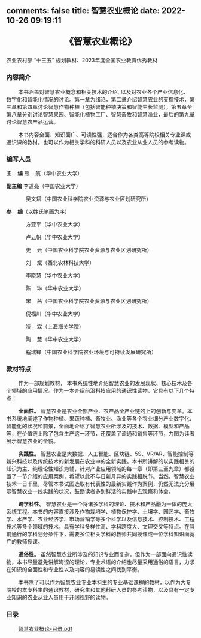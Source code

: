 comments: false
title: 智慧农业概论
date: 2022-10-26 09:19:11
---
<script>
    function _zhagTrack(id) {
       window.LA?.track('download', {[id]: new Date().toLocaleString()});
       window._hmt?.push(['_trackEvent', 'download', 'click', id]);
    }
</script>

<p style="text-align: center;font-size: 24px;font-weight: 600;">《智慧农业概论》</p>

农业农村部 “十三五” 规划教材、2023年度全国农业教育优秀教材

### 内容简介
<span style="display: inline-block;width: 32px;"></span>本书涵盖对智慧农业概念和相关技术的介绍, 以及对农业各个产业信息化、 数字化和智能化情况的讨论。第一章为绪论，第二章介绍智慧农业的支撑技术，第三章和第四章讨论智慧作物种植（包括智能种植决策和智能生长监测），第五章至第八章分别讨论智慧果园、智能化植物工厂、智慧畜牧和智慧渔业，最后的第九章讨论智慧农产品运营。

<span style="display: inline-block;width: 32px;"></span>本书内容全面、知识面广、可读性强，适合作为各类高等院校相关专业课或通识课的教材，也可以作为相关学科的科研人员以及农业从业人员的参考读物。

### 编写人员
**主<span style="display: inline-block;width: 16px;"></span>编** 熊<span style="display: inline-block;width: 16px;"></span>航（华中农业大学）

**副主编** 李道亮（中国农业大学） 

<span style="display: inline-block;width: 48px;"></span> 吴文斌（中国农业科学院农业资源与农业区划研究所）

**参<span style="display: inline-block;width: 16px;"></span>编**（以姓氏笔画为序）

<span style="display: inline-block;width: 48px;"></span> 方亚平（华中农业大学）

<span style="display: inline-block;width: 48px;"></span> 卢云帆（华中农业大学）

<span style="display: inline-block;width: 48px;"></span> 史<span style="display: inline-block;width: 16px;"></span>云（中国农业科学院农业资源与农业区划研究所）

<span style="display: inline-block;width: 48px;"></span> 刘<span style="display: inline-block;width: 16px;"></span>斌（西北农林科技大学）

<span style="display: inline-block;width: 48px;"></span> 李晓慧（华中农业大学）

<span style="display: inline-block;width: 48px;"></span> 陈<span style="display: inline-block;width: 16px;"></span>琳（华中农业大学）

<span style="display: inline-block;width: 48px;"></span> 宋<span style="display: inline-block;width: 16px;"></span>茜（中国农业科学院农业资源与农业区划研究所）

<span style="display: inline-block;width: 48px;"></span> 倪福川（华中农业大学）

<span style="display: inline-block;width: 48px;"></span> 凌<span style="display: inline-block;width: 16px;"></span>霖（上海海关学院）

<span style="display: inline-block;width: 48px;"></span> 陶<span style="display: inline-block;width: 16px;"></span>慧（华中农业大学）

<span style="display: inline-block;width: 48px;"></span> 程瑞锋（中国农业科学院农业环境与可持续发展研究所）

### 教材特点
<span style="display: inline-block;width: 32px;"></span>作为一部规划教材， 本书系统性地介绍智慧农业的发展现状、核心技术及各个领域的应用情况。作为一本介绍前沿科技应用的通识性读物，它具有以下几个特点：

<span style="display: inline-block;width: 32px;"></span>**全面性。** 智慧农业是农业全部产业、农产品全产业链的上的创新与变革。本书系统地阐述了作物种植、果蔬种植、畜牧业、渔业等各个农业细分产业数字化、智能化的状况和前景，全面地介绍了智慧农业所涉及的技术、数据、模型和产品等，在价值链上除了包含生产这一环节，还覆盖了流通和销售等环节，力图为读者展示智慧农业的全貌。

<span style="display: inline-block;width: 32px;"></span>**实践性。** 智慧农业是大数据、人工智能、区块链、5S、VR/AR、智能控制等新兴科技以及传统技术的新发展在农业中的全新实践。本书所讲解的以实践相关的知识为主、纯理论性知识为辅，针对产业应用领域的每一章（即第三至九章）都设置了一节介绍的应用案例，希望以此不与日新月异的实践相脱节。当然，智慧农业技术一日千里，尽管本书试图选取有代表性的最新实践作为案例，仍然无法充分展示智慧农业一线实践的状况，鼓励读者多到鲜活的实践中去观察和体会。

<span style="display: inline-block;width: 32px;"></span>**跨学科性。** 智慧农业是一个将诸多学科的理论、技术和产品融为一体的庞大系统工程。本书的内容直接涉及作物栽培学、植物保护学、土壤学、园艺学、畜牧学、水产学、农业经济学、市场营销学等多个科学以及信息技术、控制技术、工程技术等多个领域的技术，具有学科多样性高、学科跨度大、文理交叉等特点。在当前通行的学科划分条件下，需要多位相关学科的教师共同授课或一位学科知识面宽广的教师授课。

<span style="display: inline-block;width: 32px;"></span>**通俗性。** 虽然智慧农业所涉及的知识专业而复杂，但作为一部面向通识性读物，本书尽量避免讲解晦涩的理论，专业术语的介绍也尽量采用通俗的语言，力求在知识的全面性和专业性以及内容的易读性之间找到平衡。

<span style="display: inline-block;width: 32px;"></span>本书除了可以作为智慧农业专业本科生的专业基础课程的教材，以作为大专院校的本专科生的通识教材，研究生和其他科研人员的参考读物，以及具有一定专业知识的农业从业人员用于开阔视野的读物。

### 目录
<span style="display: inline-block;width: 32px;"></span><a onclick="_zhagTrack('smart-toc')" href="https://wp-img.daozhao.com/zhag/智慧农业概论-目录.pdf">智慧农业概论-目录.pdf </a>